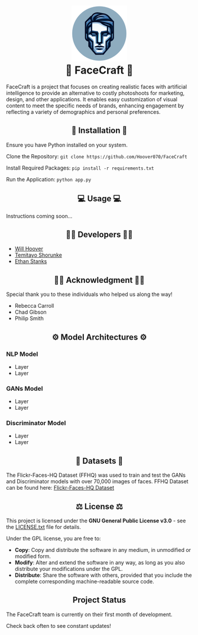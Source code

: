 <h1 style="text-align: center;">
<img src="Assets/logo.png" alt="FaceCraft Logo" width="150" height="150"/>
<br />
🧒 FaceCraft 🧑
</h1>
<p>FaceCraft is a project that focuses on creating realistic faces with artificial intelligence to provide an alternative to costly photoshoots for marketing, design, and other applications. It enables easy customization of visual content to meet the specific needs of brands, enhancing engagement by reflecting a variety of demographics and personal preferences.</p>

<h2 style="text-align: center;">💾 Installation 💾</h2>
<p>Ensure you have Python installed on your system. </p>
<p>Clone the Repository: <code>git clone https://github.com/Hoover070/FaceCraft</code></p>
<p>Install Required Packages: <code>pip install -r requirements.txt</code></p>
<p>Run the Application: <code>python app.py</code></p>


<h2 style="text-align: center;">💻 Usage 💻</h2>
<p>Instructions coming soon...</p>

<h2 style="text-align: center;">👩‍💻 Developers 👨‍💻</h2>
<ul>
<li><a href="https://www.linkedin.com/in/williamhoover70/" target="_blank">Will Hoover</a></li>
<li><a href="https://www.linkedin.com/in/temitayo-shorunke-a520991b5/" target="_blank">Temitayo Shorunke</a></li>
<li><a href="https://www.linkedin.com/in/ethan-stanks/" target="_blank">Ethan Stanks</a></li>
</ul>

<h2 style="text-align: center;">👩‍🏫 Acknowledgment 👨‍🏫</h2>
<p>Special thank you to these individuals who helped us along the way!</p>
<ul>
<li>Rebecca Carroll</li>
<li>Chad Gibson</li>
<li>Philip Smith</li>
</ul>

<h2 style="text-align: center;">⚙️ Model Architectures ⚙️</h2>
<h3>NLP Model</h3>
<ul>
<li>Layer</li>
<li>Layer</li>
</ul>
<h3>GANs Model</h3>
<ul>
<li>Layer</li>
<li>Layer</li>
</ul>
<h3>Discriminator Model</h3>
<ul>
<li>Layer</li>
<li>Layer</li>
</ul>

<h2 style="text-align: center;">📸 Datasets 📸</h2>
<p>The Flickr-Faces-HQ Dataset (FFHQ) was used to train and test the GANs and Discriminator models with over 70,000 images of faces. FFHQ Dataset can be found here: <a href="https://github.com/NVlabs/ffhq-dataset" target="_blank">Flickr-Faces-HQ Dataset</a></p>

<h2 style="text-align: center;">⚖️ License ⚖️</h2>
<p>This project is licensed under the <b>GNU General Public License v3.0</b> - see the <a href="LICENSE.txt">LICENSE.txt</a> file for details.</p>
<p>Under the GPL license, you are free to:<p>
<ul>
<li><b>Copy</b>: Copy and distribute the software in any medium, in unmodified or modified form.</li>
<li><b>Modify</b>: Alter and extend the software in any way, as long as you also distribute your modifications under the GPL.</li>
<li><b>Distribute</b>: Share the software with others, provided that you include the complete corresponding machine-readable source code.</li>
</ul>

<h2 style="text-align: center;">Project Status</h2>
<p>The FaceCraft team is currently on their first month of development.</p>
<p>Check back often to see constant updates!</p>
